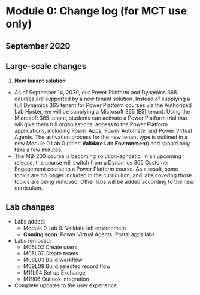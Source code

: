 Module 0: Change log (for MCT use only)
=================================

## September 2020

Large-scale changes
--------

1. **New tenant solution**
- As of September 14, 2020, our Power Platform and Dynamics 365 courses are supported by a new tenant solution. Instead of supplying a full Dynamics 365 tenant for Power Platform courses via the Authorized Lab Hoster, we will be supplying a Microsoft 365 (E5) tenant. Using the Microsoft 365 tenant, students can activate a Power Platform trial that will give them full organizational access to the Power Platform applications, including Power Apps, Power Automate, and Power Virtual Agents. The activation process for the new tenant type is outlined in a new Module 0 Lab 0 (titled **Validate Lab Environment**) and should only take a few minutes.
- The MB-200 course is becoming solution-agnostic. In an upcoming release, the course will switch from a Dynamics 365 Customer Engagement course to a Power Platform course. As a result, some topics are no longer included in the curriculum, and labs covering those topics are being removed. Other labs will be added according to the new curriculum. 

Lab changes
------------------------------------------
- Labs added:
  - Module 0 Lab 0: Validate lab environment 
  - **Coming soon**: Power Virtual Agents, Portal apps labs
- Labs removed: 
  - M05L02 Create users
  - M05L07 Create teams
  - M08L03 Build workflow 
  - M09L08 Build selected record flow
  - M11L04 Set up Exchange
  - M11l06 Outlook integration
- Complete updates to the user experience 

